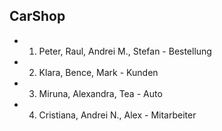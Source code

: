 ## CarShop
- 1. Peter, Raul, Andrei M., Stefan - Bestellung
- 2. ⁠Klara, Bence, Mark - Kunden
- 3. ⁠Miruna, Alexandra, Tea - Auto
- 4. ⁠Cristiana, Andrei N., Alex - Mitarbeiter
